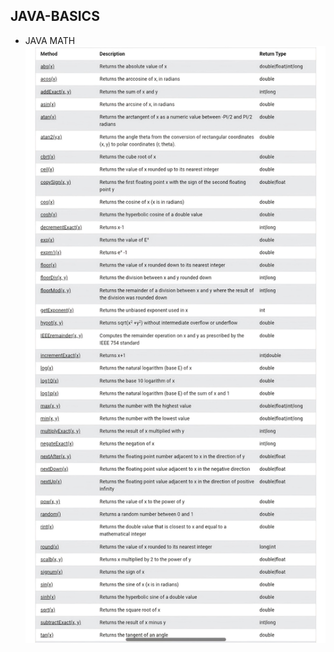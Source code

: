 ## JAVA-BASICS
* JAVA MATH
  ![Image Alt ](https://github.com/Bala-6478/JAVA-BASICS/blob/main/Java%20Math/java%20Math.jpg)
 

